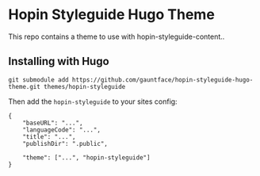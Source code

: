 # Hopin Styleguide Hugo Theme

This repo contains a theme to use with hopin-styleguide-content..

## Installing with Hugo

```
git submodule add https://github.com/gauntface/hopin-styleguide-hugo-theme.git themes/hopin-styleguide
```

Then add the `hopin-styleguide` to your sites config:

```
{
    "baseURL": "...",
    "languageCode": "...",
    "title": "...",
    "publishDir": ".public",

    "theme": ["...", "hopin-styleguide"]
}
```